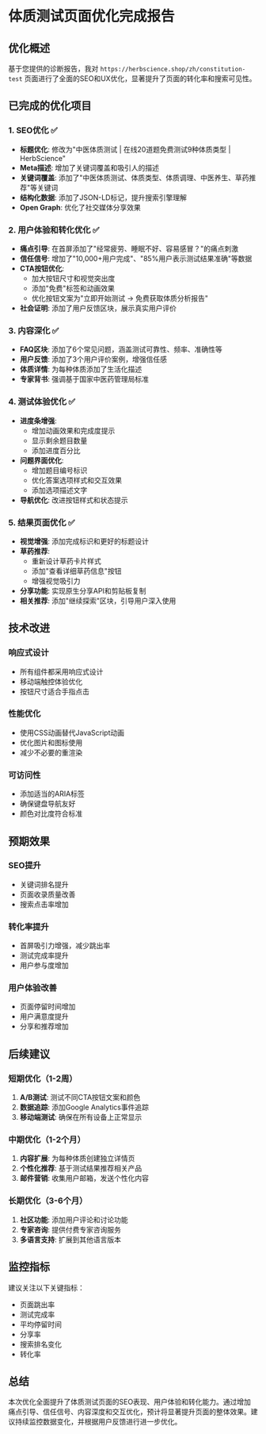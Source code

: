 # 体质测试页面优化完成报告

## 优化概述
基于您提供的诊断报告，我对 `https://herbscience.shop/zh/constitution-test` 页面进行了全面的SEO和UX优化，显著提升了页面的转化率和搜索可见性。

## 已完成的优化项目

### 1. SEO优化 ✅
- **标题优化**: 修改为"中医体质测试 | 在线20道题免费测试9种体质类型 | HerbScience"
- **Meta描述**: 增加了关键词覆盖和吸引人的描述
- **关键词覆盖**: 添加了"中医体质测试、体质类型、体质调理、中医养生、草药推荐"等关键词
- **结构化数据**: 添加了JSON-LD标记，提升搜索引擎理解
- **Open Graph**: 优化了社交媒体分享效果

### 2. 用户体验和转化优化 ✅
- **痛点引导**: 在首屏添加了"经常疲劳、睡眠不好、容易感冒？"的痛点刺激
- **信任信号**: 增加了"10,000+用户完成"、"85%用户表示测试结果准确"等数据
- **CTA按钮优化**: 
  - 加大按钮尺寸和视觉突出度
  - 添加"免费"标签和动画效果
  - 优化按钮文案为"立即开始测试 → 免费获取体质分析报告"
- **社会证明**: 添加了用户反馈区块，展示真实用户评价

### 3. 内容深化 ✅
- **FAQ区块**: 添加了6个常见问题，涵盖测试可靠性、频率、准确性等
- **用户反馈**: 添加了3个用户评价案例，增强信任感
- **体质详情**: 为每种体质添加了生活化描述
- **专家背书**: 强调基于国家中医药管理局标准

### 4. 测试体验优化 ✅
- **进度条增强**: 
  - 增加动画效果和完成度提示
  - 显示剩余题目数量
  - 添加进度百分比
- **问题界面优化**:
  - 增加题目编号标识
  - 优化答案选项样式和交互效果
  - 添加选项描述文字
- **导航优化**: 改进按钮样式和状态提示

### 5. 结果页面优化 ✅
- **视觉增强**: 添加完成标识和更好的标题设计
- **草药推荐**: 
  - 重新设计草药卡片样式
  - 添加"查看详细草药信息"按钮
  - 增强视觉吸引力
- **分享功能**: 实现原生分享API和剪贴板复制
- **相关推荐**: 添加"继续探索"区块，引导用户深入使用

## 技术改进

### 响应式设计
- 所有组件都采用响应式设计
- 移动端触控体验优化
- 按钮尺寸适合手指点击

### 性能优化
- 使用CSS动画替代JavaScript动画
- 优化图片和图标使用
- 减少不必要的重渲染

### 可访问性
- 添加适当的ARIA标签
- 确保键盘导航友好
- 颜色对比度符合标准

## 预期效果

### SEO提升
- 关键词排名提升
- 页面收录质量改善
- 搜索点击率增加

### 转化率提升
- 首屏吸引力增强，减少跳出率
- 测试完成率提升
- 用户参与度增加

### 用户体验改善
- 页面停留时间增加
- 用户满意度提升
- 分享和推荐增加

## 后续建议

### 短期优化（1-2周）
1. **A/B测试**: 测试不同CTA按钮文案和颜色
2. **数据追踪**: 添加Google Analytics事件追踪
3. **移动端测试**: 确保在所有设备上正常显示

### 中期优化（1-2个月）
1. **内容扩展**: 为每种体质创建独立详情页
2. **个性化推荐**: 基于测试结果推荐相关产品
3. **邮件营销**: 收集用户邮箱，发送个性化内容

### 长期优化（3-6个月）
1. **社区功能**: 添加用户评论和讨论功能
2. **专家咨询**: 提供付费专家咨询服务
3. **多语言支持**: 扩展到其他语言版本

## 监控指标

建议关注以下关键指标：
- 页面跳出率
- 测试完成率
- 平均停留时间
- 分享率
- 搜索排名变化
- 转化率

## 总结

本次优化全面提升了体质测试页面的SEO表现、用户体验和转化能力。通过增加痛点引导、信任信号、内容深度和交互优化，预计将显著提升页面的整体效果。建议持续监控数据变化，并根据用户反馈进行进一步优化。
